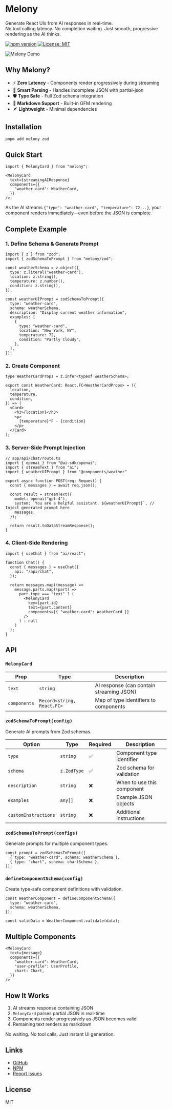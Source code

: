 # Melony

Generate React UIs from AI responses in real-time.  
No tool calling latency. No completion waiting. Just smooth, progressive rendering as the AI thinks.

[![npm version](https://img.shields.io/npm/v/melony.svg)](https://www.npmjs.com/package/melony)
[![License: MIT](https://img.shields.io/badge/License-MIT-yellow.svg)](https://opensource.org/licenses/MIT)

![Melony Demo](screen-chart.gif)

## Why Melony?

- ⚡ **Zero Latency** - Components render progressively during streaming
- 🎯 **Smart Parsing** - Handles incomplete JSON with partial-json
- 🛡️ **Type Safe** - Full Zod schema integration
- 📝 **Markdown Support** - Built-in GFM rendering
- 🪶 **Lightweight** - Minimal dependencies

## Installation

```bash
pnpm add melony zod
```

## Quick Start

```tsx
import { MelonyCard } from "melony";

<MelonyCard
  text={streamingAIResponse}
  components={{
    "weather-card": WeatherCard,
  }}
/>;
```

As the AI streams `{"type": "weather-card", "temperature": 72...}`, your component renders immediately—even before the JSON is complete.

## Complete Example

### 1. Define Schema & Generate Prompt

```tsx
import { z } from "zod";
import { zodSchemaToPrompt } from "melony/zod";

const weatherSchema = z.object({
  type: z.literal("weather-card"),
  location: z.string(),
  temperature: z.number(),
  condition: z.string(),
});

const weatherUIPrompt = zodSchemaToPrompt({
  type: "weather-card",
  schema: weatherSchema,
  description: "Display current weather information",
  examples: [
    {
      type: "weather-card",
      location: "New York, NY",
      temperature: 72,
      condition: "Partly Cloudy",
    },
  ],
});
```

### 2. Create Component

```tsx
type WeatherCardProps = z.infer<typeof weatherSchema>;

export const WeatherCard: React.FC<WeatherCardProps> = ({
  location,
  temperature,
  condition,
}) => (
  <Card>
    <h3>{location}</h3>
    <p>
      {temperature}°F - {condition}
    </p>
  </Card>
);
```

### 3. Server-Side Prompt Injection

```tsx
// app/api/chat/route.ts
import { openai } from "@ai-sdk/openai";
import { streamText } from "ai";
import { weatherUIPrompt } from "@components/weather"

export async function POST(req: Request) {
  const { messages } = await req.json();

  const result = streamText({
    model: openai("gpt-4"),
    system: `You are a helpful assistant. ${weatherUIPrompt}`, // Inject generated prompt here
    messages,
  });

  return result.toDataStreamResponse();
}
```

### 4. Client-Side Rendering

```tsx
import { useChat } from "ai/react";

function Chat() {
  const { messages } = useChat({
    api: "/api/chat",
  });

  return messages.map((message) =>
    message.parts.map((part) =>
      part.type === "text" ? (
        <MelonyCard
          key={part.id}
          text={part.content}
          components={{ "weather-card": WeatherCard }}
        />
      ) : null
    )
  );
}
```

## API

### `MelonyCard`

| Prop         | Type                       | Description                              |
| ------------ | -------------------------- | ---------------------------------------- |
| `text`       | `string`                   | AI response (can contain streaming JSON) |
| `components` | `Record<string, React.FC>` | Map of type identifiers to components    |

### `zodSchemaToPrompt(config)`

Generate AI prompts from Zod schemas.

| Option               | Type        | Required | Description                |
| -------------------- | ----------- | -------- | -------------------------- |
| `type`               | `string`    | ✅       | Component type identifier  |
| `schema`             | `z.ZodType` | ✅       | Zod schema for validation  |
| `description`        | `string`    | ❌       | When to use this component |
| `examples`           | `any[]`     | ❌       | Example JSON objects       |
| `customInstructions` | `string`    | ❌       | Additional instructions    |

### `zodSchemasToPrompt(configs)`

Generate prompts for multiple component types.

```tsx
const prompt = zodSchemasToPrompt([
  { type: "weather-card", schema: weatherSchema },
  { type: "chart", schema: chartSchema },
]);
```

### `defineComponentSchema(config)`

Create type-safe component definitions with validation.

```tsx
const WeatherComponent = defineComponentSchema({
  type: "weather-card",
  schema: weatherSchema,
});

const validData = WeatherComponent.validate(data);
```

## Multiple Components

```tsx
<MelonyCard
  text={message}
  components={{
    "weather-card": WeatherCard,
    "user-profile": UserProfile,
    chart: Chart,
  }}
/>
```

## How It Works

1. AI streams response containing JSON
2. `MelonyCard` parses partial JSON in real-time
3. Components render progressively as JSON becomes valid
4. Remaining text renders as markdown

No waiting. No tool calls. Just instant UI generation.

## Links

- [GitHub](https://github.com/ddaras/melony)
- [NPM](https://www.npmjs.com/package/melony)
- [Report Issues](https://github.com/ddaras/melony/issues)

## License

MIT
